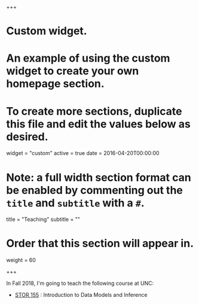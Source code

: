 +++
# Custom widget.
# An example of using the custom widget to create your own homepage section.
# To create more sections, duplicate this file and edit the values below as desired.
widget = "custom"
active = true
date = 2016-04-20T00:00:00

# Note: a full width section format can be enabled by commenting out the `title` and `subtitle` with a `#`.
title = "Teaching"
subtitle = ""

# Order that this section will appear in.
weight = 60


+++

In Fall 2018, I'm going to teach the following course at UNC:

- [STOR 155](https://stat-or.unc.edu/statistics-and-operations-research-courses/undergraduate-courses) : Introduction to Data Models and Inference 
